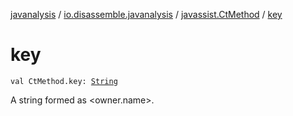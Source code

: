 [javanalysis](../../index.md) / [io.disassemble.javanalysis](../index.md) / [javassist.CtMethod](index.md) / [key](./key.md)

# key

`val CtMethod.key: `[`String`](https://kotlinlang.org/api/latest/jvm/stdlib/kotlin/-string/index.html)

A string formed as &lt;owner.name&gt;.

